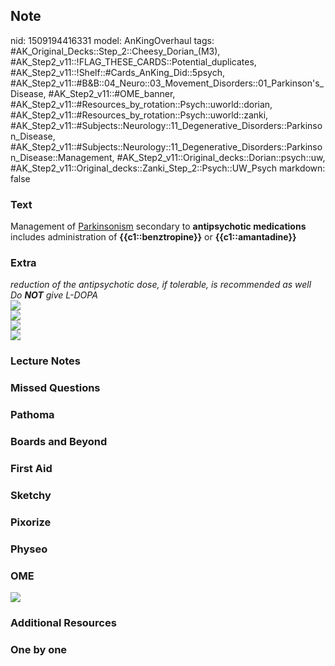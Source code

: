 ## Note
nid: 1509194416331
model: AnKingOverhaul
tags: #AK_Original_Decks::Step_2::Cheesy_Dorian_(M3), #AK_Step2_v11::!FLAG_THESE_CARDS::Potential_duplicates, #AK_Step2_v11::!Shelf::#Cards_AnKing_Did::5psych, #AK_Step2_v11::#B&B::04_Neuro::03_Movement_Disorders::01_Parkinson's_Disease, #AK_Step2_v11::#OME_banner, #AK_Step2_v11::#Resources_by_rotation::Psych::uworld::dorian, #AK_Step2_v11::#Resources_by_rotation::Psych::uworld::zanki, #AK_Step2_v11::#Subjects::Neurology::11_Degenerative_Disorders::Parkinson_Disease, #AK_Step2_v11::#Subjects::Neurology::11_Degenerative_Disorders::Parkinson_Disease::Management, #AK_Step2_v11::Original_decks::Dorian::psych::uw, #AK_Step2_v11::Original_decks::Zanki_Step_2::Psych::UW_Psych
markdown: false

### Text
Management of <u>Parkinsonism</u> secondary to <b>antipsychotic
medications</b> includes administration of
<b>{{c1::benztropine}}</b> or <b>{{c1::amantadine}}</b>

### Extra
<div>
  <i>reduction of the antipsychotic dose, if tolerable, is
  recommended as well</i>
</div>
<div>
  <i>Do <b>NOT</b> give L-DOPA</i>
</div><img src="updated%20charts!.png">
<div>
  <img src="paste-e1f2fce1b0e5411823c4eb2ae7c3f18976758281.jpg">
  <div><img src=
  "paste-397e053873b25b4120fb740675e82f0a576e11a6.jpg"></div>
  <div><img src=
  "paste-7e6454bc5a8dd84c5d9bb97fe6cacac5873fb1f0.jpg"></div>
</div>

### Lecture Notes


### Missed Questions


### Pathoma


### Boards and Beyond


### First Aid


### Sketchy


### Pixorize


### Physeo


### OME
<div class="ome-widget">
  <a href="https://onlinemeded.org?ref=anki"><img src=
  "_OME_AnkiFlashcards_General_4.png"></a>
</div>

### Additional Resources


### One by one

